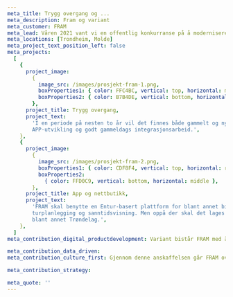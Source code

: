 ```yaml
---
meta_title: Trygg overgang og ...
meta_description: Fram og variant
meta_customer: FRAM
meta_lead: Våren 2021 vant vi en offentlig konkurranse på å modernisere FRAMs kunde- og brukerflater og i tillegg sikre overgangen fra gammel teknologi til ny basert på Entur. FRAM er merkevaren til kollektivtilbudet hos Møre og Romsdal fylkeskommune. Frem til 2024 hvor alle busser og båter i Møre og Romsdal har gått over på ny plattform skal vi bistå FRAM med utvikling og design.
meta_locations: [Trondheim, Molde]
meta_project_text_position_left: false
meta_projects:
  [
    {
      project_image:
        {
          image_src: /images/prosjekt-fram-1.png,
          boxProperties1: { color: FFC4BC, vertical: top, horizontal: middle },
          boxProperties2: { color: B7B4DE, vertical: bottom, horizontal: left },
        },
      project_title: Trygg overgang,
      project_text:
        'I en periode på nesten to år vil det finnes både gammelt og nytt utstyr på bussene. Ett av våre prosjekter handler om å sikre at reiseprodukter kjøpt på ny plattform vil fungere på gammel og vice versa. Dette er et spennede prosjekt som involverer både NFC-teknologi,
        APP-utvikling og godt gammeldags integrasjonsarbeid.',
    },
    {
      project_image:
        {
          image_src: /images/prosjekt-fram-2.png,
          boxProperties1: { color: CDF8F4, vertical: top, horizontal: right },
          boxProperties2:
            { color: FFD0C9, vertical: bottom, horizontal: middle },
        },
      project_title: App og nettbutikk,
      project_text:
        'FRAM skal benytte en Entur-basert plattform for blant annet billettering,
        turplanlegging og sanntidsvisning. Men oppå der skal det lages egen nettbutikk og FRAM-app tilpasset Møre og Romsdal. Dette gjøres i samarbeid med flere andre fylkeskommuner,
        blant annet Trøndelag.',
    },
  ]
meta_contribution_digital_productdevelopment: Variant bistår FRAM med å utvikle og tilpasse nye og kundeflater for reisende i Møre og Romsdal. Dette inkluderer ny mobilapp for reisesøk og billettering samt nettbutikk. I tillegg bistår vi kunden med integrasjon mellom gammel og ny plattform som gir reisende i fylket en sømløs opplevelse på trass av at  busser er utstyrt med enten nytt eller gammelt utstyr. Dette gir FRAM mulighet til en gradvis overgang og reduserer risikoen for at store kundegrupper ikke kan reise kollektivt i en overgangsperiode.

meta_contribution_data_driven:
meta_contribution_culture_first: Gjennom denne anskaffelsen går FRAM over fra å være en innkjøper av tekniske løsninger til å bli et IT-selskap som utvikler og forvalter egne løsninger for sine brukere. Variant bidrar til å bygge kompetanse og ikke minst kultur for hvordan man på best mulig måte tar fram IT-løsninger som faktisk kundene trenger. I tillegg til formelle roller som blant annet produktledelse, er nøkkelen for å lykkes med programvareutvikling faktisk at organisasjonen har en kultur for god og smidig utvikling. Variant bidrar til å bygge en slik kultur.

meta_contribution_strategy:

meta_quote: ''
---
```


